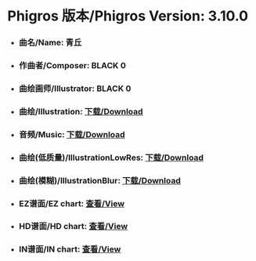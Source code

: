 
# Phigros 版本/Phigros Version:  3.10.0

- ### __曲名/Name:  青丘__

- ### __作曲者/Composer:  BLACK 0__

- ### __曲绘画师/Illustrator:  BLACK 0__

- ### __曲绘/Illustration:  [下载/Download](https://github.com/Po6647A/PAR/releases/download/3.10.0/1101.png)__

- ### __音频/Music:  [下载/Download](https://github.com/Po6647A/PAR/releases/download/3.10.0/1698.ogg)__

- ### __曲绘(低质量)/IllustrationLowRes:  [下载/Download](https://github.com/Po6647A/PAR/releases/download/3.10.0/1593.png)__

- ### __曲绘(模糊)/IllustrationBlur:  [下载/Download](https://github.com/Po6647A/PAR/releases/download/3.10.0/1347.png)__


- ### __EZ谱面/EZ chart:  [查看/View](./EZ.json/index.html)__

- ### __HD谱面/HD chart:  [查看/View](./HD.json/index.html)__

- ### __IN谱面/IN chart:  [查看/View](./IN.json/index.html)__
